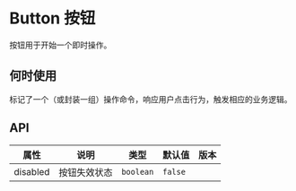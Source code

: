 # Button 按钮

按钮用于开始一个即时操作。

## 何时使用

标记了一个（或封装一组）操作命令，响应用户点击行为，触发相应的业务逻辑。

## API

| 属性 | 说明 | 类型 | 默认值 | 版本 |
| - | - | - | - | - |
| disabled | 按钮失效状态 | `boolean` | `false` | |
